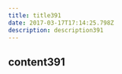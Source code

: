 ```yaml
---
title: title391
date: 2017-03-17T17:14:25.798Z
description: description391
---
```


## content391
  
